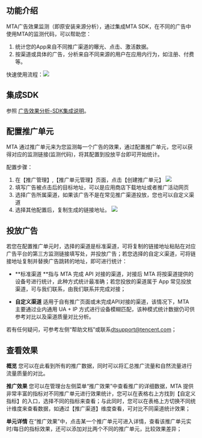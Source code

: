 ## 功能介绍
MTA广告效果监测（即原安装来源分析），通过集成MTA SDK，在不同的广告中使用MTA的监测代码，可以帮助您：
1. 统计您的App来自不同推广渠道的曝光、点击、激活数据。
2. 按渠道或具体的广告，分析来自不同来源的用户在应用内行为，如注册、付费等。

快速使用流程：![](https://main.qcloudimg.com/raw/f4cae5384c5b2eca968c24468453151c.png)
## 集成SDK
参照 [广告效果分析-SDK集成说明](/document/product/549/15004)。
## 配置推广单元
MTA 通过推广单元来为您监测每一个广告的效果，通过配置推广单元，您可以获得对应的监测链接(监测代码)，将其配置到投放平台即可开始统计。

配置步骤：
1. 在【推广管理】,【推广单元管理】页面，点击【创建推广单元】
![](https://main.qcloudimg.com/raw/d0c23410ded199307af2ed1300f77c35.png)
2. 填写广告被点击后的目标地址，可以是应用商店下载地址或者推广活动网页
3. 选择广告所属渠道，如果该广告不是在常见推广渠道投放，您也可以自定义渠道
4. 选择其他配置后，复制生成的链接地址。
![](https://main.qcloudimg.com/raw/bfbfa41f8c7e758db86e056acb371b17.png)

## 投放广告
若您在配置推广单元时，选择的渠道是标准渠道，可将复制的链接地址粘贴在对应广告平台的第三方监测链接填写处，并投放广告；若您选择的自定义渠道，可将链接地址复制并替换广告跳转的地址，即可进行统计：

- **标准渠道 **指与 MTA 完成 API 对接的渠道，对接后 MTA 将按渠道提供的设备号进行统计，此种方式统计最准确；若您投放的渠道属于 App 常见投放渠道，可与我们联系，由我们联系并完成对接；
 
- **自定义渠道** 适用于自有推广页面或未完成API对接的渠道，该情况下，MTA 主要通过业内通用 UA + IP 方式进行设备模糊匹配，该种模式统计数据仍可供参考对比以及渠道质量对比分析。

若有任何疑问，可参考左侧“帮助文档”或联系<a href="dtsupport@tencent.com">dtsupport@tencent.com；</a>

##  查看效果
**概览**
您可以在此看到所有的推广数据，同时可以将汇总推广流量和自然流量进行流量质量的对比。

**推广效果**
您可以在管理台左侧菜单“推广效果”中查看推广的详细数据，MTA 提供非常丰富的指标对不同推广单元进行效果统计，您可以在表格右上方找到【自定义指标】的入口，选择不同的指标来查看；与此同时，您可以在表格上方切换不同统计维度来查看数据，如通过【推广渠道】维度查看，可对比不同渠道统计效果；

**单元详情**
在“推广效果”中，点击某一个推广单元可进入详情，查看该推广单元实时/每日的指标效果，还可以添加对比两个不同的推广单元，比较效果差异；
